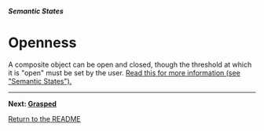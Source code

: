##### Semantic States

# Openness

A composite object can be open and closed, though the threshold at which it is "open" must be set by the user. [Read this for more information (see "Semantic States").](../physx/composite_objects.md)

***

**Next: [Grasped](grasped.md)**

[Return to the README](../../../README.md)